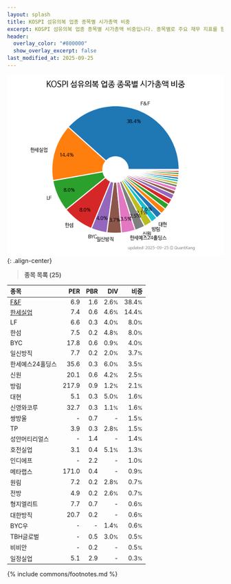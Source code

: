 ```yaml
---
layout: splash
title: KOSPI 섬유의복 업종 종목별 시가총액 비중
excerpt: KOSPI 섬유의복 업종 종목별 시가총액 비중입니다. 종목별로 주요 재무 지표를 함께 표시합니다.
header:
  overlay_color: "#800000"
  show_overlay_excerpt: false
last_modified_at: 2025-09-25
---
```



![KOSPI 섬유의복 업종 종목별 시가총액 비중](/stats/sector/images/kospi_업종_섬유의복_종목.png){: .align-center}


> **종목 목록 (25)**<a id="list"></a>

| **종목** | **PER** | **PBR** | **DIV** | **비중** |
| :------- | ------: | ------: | ------: | -------: |
| [F&F](/383220/) | 6.9 | 1.6 | 2.6<small>%</small> | 38.4<small>%</small> |
| [한세실업](/105630/) | 7.4 | 0.6 | 4.6<small>%</small> | 14.4<small>%</small> |
| LF | 6.6 | 0.3 | 4.0<small>%</small> | 8.0<small>%</small> |
| 한섬 | 7.5 | 0.2 | 4.8<small>%</small> | 8.0<small>%</small> |
| BYC | 17.8 | 0.6 | 0.9<small>%</small> | 4.0<small>%</small> |
| 일신방직 | 7.7 | 0.2 | 2.0<small>%</small> | 3.7<small>%</small> |
| 한세예스24홀딩스 | 35.6 | 0.3 | 6.0<small>%</small> | 3.5<small>%</small> |
| 신원 | 20.1 | 0.6 | 4.2<small>%</small> | 2.5<small>%</small> |
| 방림 | 217.9 | 0.9 | 1.2<small>%</small> | 2.1<small>%</small> |
| 대현 | 5.1 | 0.3 | 5.0<small>%</small> | 1.6<small>%</small> |
| 신영와코루 | 32.7 | 0.3 | 1.1<small>%</small> | 1.6<small>%</small> |
| 쌍방울 | - | 0.7 | - | 1.5<small>%</small> |
| TP | 3.9 | 0.3 | 2.8<small>%</small> | 1.5<small>%</small> |
| 성안머티리얼스 | - | 1.4 | - | 1.4<small>%</small> |
| 호전실업 | 3.1 | 0.4 | 5.1<small>%</small> | 1.3<small>%</small> |
| 인디에프 | - | 2.2 | - | 1.0<small>%</small> |
| 메타랩스 | 171.0 | 0.4 | - | 0.9<small>%</small> |
| 원림 | 7.2 | 0.2 | 2.8<small>%</small> | 0.7<small>%</small> |
| 전방 | 4.9 | 0.2 | 2.6<small>%</small> | 0.7<small>%</small> |
| 형지엘리트 | 7.7 | 0.7 | - | 0.6<small>%</small> |
| 대한방직 | 20.7 | 0.2 | - | 0.6<small>%</small> |
| BYC우 | - | - | 1.4<small>%</small> | 0.6<small>%</small> |
| TBH글로벌 | - | 0.5 | 3.0<small>%</small> | 0.5<small>%</small> |
| 비비안 | - | 0.2 | - | 0.5<small>%</small> |
| 일정실업 | 5.1 | 2.9 | - | 0.3<small>%</small> |

{% include commons/footnotes.md %}
